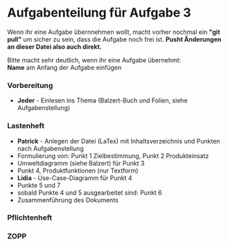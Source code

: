 # Aufgabenteilung für Aufgabe 3
Wenn ihr eine Aufgabe übernnehmen wollt, macht vorher nochmal ein __"git pull"__ um sicher zu sein, dass die Aufgabe noch frei ist. __Pusht Änderungen an dieser Datei also auch direkt.__

Bitte macht sehr deutlich, wenn ihr eine Aufgabe übernehmt:  
__Name__ am Anfang der Aufgabe einfügen

### Vorbereitung
* __Jeder__ - Einlesen ins Thema (Balzert-Buch und Folien, siehe Aufgabenstellung)

### Lastenheft
* __Patrick__ - Anlegen der Datei (LaTex) mit Inhaltsverzeichnis und Punkten nach Aufgabenstellung
* Formulierung von: Punkt 1 Zielbestimmung, Punkt 2 Produkteinsatz
* Umweltdiagramm (siehe Balzert) für Punkt 3
* Punkt 4, Produktfunktionen (nur Textform)
* __Lidia__ - Use-Case-Diagramm für Punkt 4
* Punkte 5 und 7
* sobald Punkte 4 und 5 ausgearbeitet sind: Punkt 6
* Zusammenführung des Dokuments

### Pflichtenheft

### ZOPP
